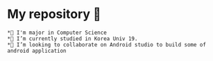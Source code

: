 # My repository 👋

<!--
**beongyoung/beongyoung** is a ✨ _special_ ✨ repository because its `README.md` (this file) appears on your GitHub profile.
Here are some ideas to get you started:
- 🤔 I’m looking for help with ...
- 💬 Ask me about ...
- 📫 How to reach me: ...
- 😄 Pronouns: ...
- ⚡ Fun fact: ...
-->

```
*🌱 I'm major in Computer Science
*🔭 I’m currently studied in Korea Univ 19.
*👯 I’m looking to collaborate on Android studio to build some of android application
```
